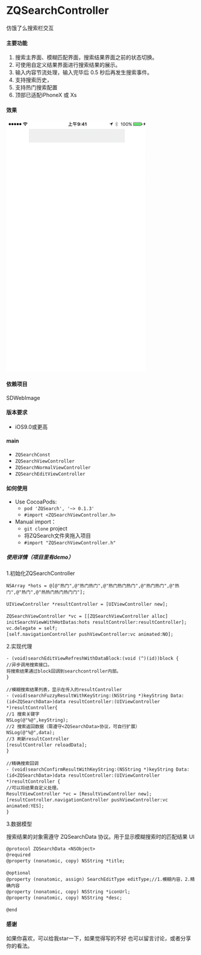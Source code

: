 # ZQSearchController 
仿饿了么搜索栏交互

#### 主要功能
1. 搜索主界面、模糊匹配界面，搜索结果界面之前的状态切换。
2. 可使用自定义结果界面进行搜索结果的展示。
3. 输入内容节流处理，输入完毕后 0.5 秒后再发生搜索事件。
4. 支持搜索历史，
5. 支持热门搜索配置
6. 顶部已适配iPhoneX 或 Xs

#### 效果
![demo](./demo.gif)

#### 依赖项目
SDWebImage

#### 版本要求
+ iOS9.0或更高

#### main
+ `ZQSearchConst`
+ `ZQSearchViewController`
+ `ZQSearchNormalViewController`
+ `ZQSearchEditViewController`

#### 如何使用
* Use CocoaPods:
  - `pod 'ZQSearch', '~> 0.1.3'`
  - `#import <ZQSearchViewController.h>`
* Manual import：
  - `git clone` project 
  - 将ZQSearch文件夹拖入项目
  - `#import "ZQSearchViewController.h"`

##### 使用详情（项目里有demo）

1.初始化ZQSearchController
```objc
NSArray *hots = @[@"热门",@"热门热门",@"热门热门热门",@"热门热门",@"热门",@"热门",@"热热门热门热门门"];

UIViewController *resultController = [UIViewController new];

ZQSearchViewController *vc = [[ZQSearchViewController alloc] initSearchViewWithHotDatas:hots resultController:resultController];
vc.delegate = self;
[self.navigationController pushViewController:vc animated:NO];
```
2.实现代理
```objc
- (void)searchEditViewRefreshWithDataBlock:(void (^)(id))block {
//异步调用搜索接口。
将搜索结果通过block回调到searchcontroller内部。
}

//模糊搜索结果列表，显示在传入的resultController
- (void)searchFuzzyResultWithKeyString:(NSString *)keyString Data:(id<ZQSearchData>)data resultController:(UIViewController *)resultController{
//1 搜索关键字
NSLog(@"%@",keyString);
//2 搜索返回数据（需遵守<ZQSearchData>协议，可自行扩展）
NSLog(@"%@",data);
//3 刷新resultController
[resultController reloadData];
}

//精确搜索回调
- (void)searchConfirmResultWithKeyString:(NSString *)keyString Data:(id<ZQSearchData>)data resultController:(UIViewController *)resultController {
//可以将结果自定义处理。
ResultViewController *vc = [ResultViewController new];
[resultController.navigationController pushViewController:vc animated:YES];
}
```
3.数据模型

搜索结果的对象需遵守 ZQSearchData 协议。用于显示模糊搜索时的匹配结果 UI
```objc
@protocol ZQSearchData <NSObject>
@required
@property (nonatomic, copy) NSString *title;

@optional
@property (nonatomic, assign) SearchEditType editType;//1.模糊内容，2.精确内容
@property (nonatomic, copy) NSString *iconUrl;
@property (nonatomic, copy) NSString *desc;

@end
```

#### 感谢
如果你喜欢，可以给我star一下，如果觉得写的不好 也可以留言讨论，或者分享你的看法。
